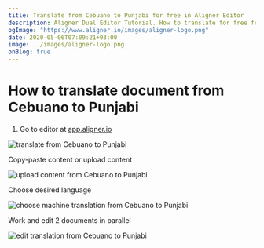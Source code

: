 ```yaml
---
title: Translate from Cebuano to Punjabi for free in Aligner Editor
description: Aligner Dual Editor Tutorial. How to translate for free from Cebuano to Punjabi. Aligner is multilingual document management platform. 
ogImage: "https://www.aligner.io/images/aligner-logo.png"
date: 2020-05-06T07:09:21+03:00
image: ../images/aligner-logo.png
onBlog: true
---
```


# How to translate document from Cebuano to Punjabi

1. Go to editor at [app.aligner.io](https://app.aligner.io "Aligner App web page")

![translate from Cebuano to Punjabi](../aligner-blank-editor.png "translate from Cebuano to Punjabi")

Copy-paste content or upload content

![upload content from Cebuano to Punjabi](../aligner-uploaded-document.png "upload content from Cebuano to Punjabi")

Choose desired language

![choose machine translation from Cebuano to Punjabi](../aligner-language-dropdown.png "choose machine translation from Cebuano to Punjabi")

Work and edit 2 documents in parallel

![edit translation from Cebuano to Punjabi](../aligner-double-sitded-editor.png "edit translation from Cebuano to Punjabi")

